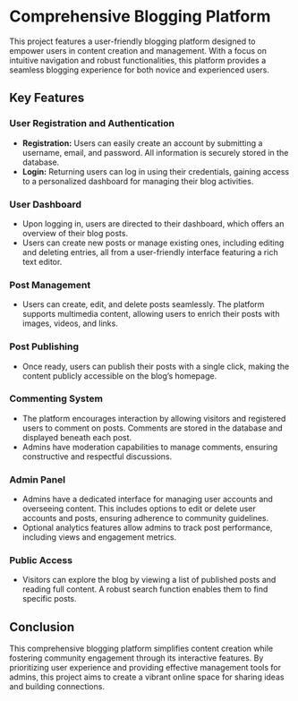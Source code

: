 
# Comprehensive Blogging Platform

This project features a user-friendly blogging platform designed to empower users in content creation and management. With a focus on intuitive navigation and robust functionalities, this platform provides a seamless blogging experience for both novice and experienced users.

## Key Features

### User Registration and Authentication
- **Registration:** Users can easily create an account by submitting a username, email, and password. All information is securely stored in the database.
- **Login:** Returning users can log in using their credentials, gaining access to a personalized dashboard for managing their blog activities.

### User Dashboard
- Upon logging in, users are directed to their dashboard, which offers an overview of their blog posts.
- Users can create new posts or manage existing ones, including editing and deleting entries, all from a user-friendly interface featuring a rich text editor.

### Post Management
- Users can create, edit, and delete posts seamlessly. The platform supports multimedia content, allowing users to enrich their posts with images, videos, and links.

### Post Publishing
- Once ready, users can publish their posts with a single click, making the content publicly accessible on the blog’s homepage.

### Commenting System
- The platform encourages interaction by allowing visitors and registered users to comment on posts. Comments are stored in the database and displayed beneath each post.
- Admins have moderation capabilities to manage comments, ensuring constructive and respectful discussions.

### Admin Panel
- Admins have a dedicated interface for managing user accounts and overseeing content. This includes options to edit or delete user accounts and posts, ensuring adherence to community guidelines.
- Optional analytics features allow admins to track post performance, including views and engagement metrics.

### Public Access
- Visitors can explore the blog by viewing a list of published posts and reading full content. A robust search function enables them to find specific posts.

## Conclusion
This comprehensive blogging platform simplifies content creation while fostering community engagement through its interactive features. By prioritizing user experience and providing effective management tools for admins, this project aims to create a vibrant online space for sharing ideas and building connections.
